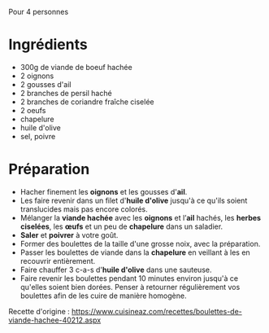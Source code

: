 Pour 4 personnes

# Ingrédients
- 300g de viande de boeuf hachée
- 2 oignons
- 2 gousses d'ail
- 2 branches de persil haché
- 2 branches de coriandre fraîche ciselée
- 2 oeufs
- chapelure
- huile d'olive
- sel, poivre

# Préparation
- Hacher finement les **oignons** et les gousses d'**ail**.
- Les faire revenir dans un filet d'**huile d'olive** jusqu'à ce qu'ils soient translucides mais pas encore colorés.
- Mélanger la **viande hachée** avec les **oignons** et l’**ail** hachés, les **herbes ciselées**, les **œufs** et un peu de **chapelure** dans un saladier.
- **Saler** et **poivrer** à votre goût.
- Former des boulettes de la taille d'une grosse noix, avec la préparation.
- Passer les boulettes de viande dans la **chapelure** en veillant à les en recouvrir entièrement.
- Faire chauffer 3 c-a-s d'**huile d'olive** dans une sauteuse.
- Faire revenir les boulettes pendant 10 minutes environ jusqu'à ce qu'elles soient bien dorées. Penser à retourner régulièrement vos boulettes afin de les cuire de manière homogène.

Recette d'origine : https://www.cuisineaz.com/recettes/boulettes-de-viande-hachee-40212.aspx

